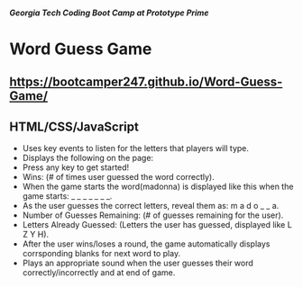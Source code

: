 ##### Georgia Tech Coding Boot Camp at Prototype Prime

# Word Guess Game
## https://bootcamper247.github.io/Word-Guess-Game/
## HTML/CSS/JavaScript
- Uses key events to listen for the letters that players will type.
- Displays the following on the page:
- Press any key to get started!
- Wins: (# of times user guessed the word correctly).
- When the game starts the word(madonna) is displayed like this when the game starts: _ _ _ _ _ _ _.
- As the user guesses the correct letters, reveal them as: m a d o _  _ a.
- Number of Guesses Remaining: (# of guesses remaining for the user).
- Letters Already Guessed: (Letters the user has guessed, displayed like L Z Y H).
- After the user wins/loses a round, the game automatically displays corrsponding blanks for next word to play.
- Plays an appropriate sound when the user guesses their word correctly/incorrectly and at end of game.










